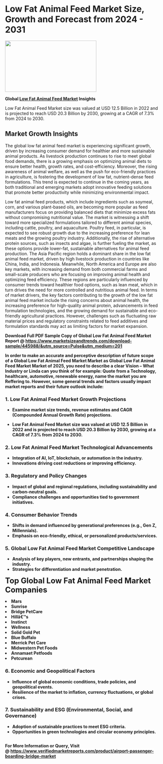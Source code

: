 <H1>Low Fat Animal Feed Market Size, Growth and Forecast from 2024 - 2031</H1><img class="aligncenter size-medium wp-image-584254" src="https://thirdeyenews.in/wp-content/uploads/2024/09/Global-Market-Research-300x168.jpeg" alt="" width="300" height="168" /><p><strong>Global&nbsp;<a href="https://www.marketsizeandtrends.com/download-sample/445988/&amp;utm_source=Pulse&amp;utm_medium=201">Low Fat Animal Feed Market</a> Insights</strong></p><p>Low Fat Animal Feed Market size was valued at USD 12.5 Billion in 2022 and is projected to reach USD 20.3 Billion by 2030, growing at a CAGR of 7.3% from 2024 to 2030.</p><p><h2>Market Growth Insights</h2> <p>The global low fat animal feed market is experiencing significant growth, driven by increasing consumer demand for healthier and more sustainable animal products. As livestock production continues to rise to meet global food demands, there is a growing emphasis on optimizing animal diets to ensure better health, growth rates, and cost-efficiency. Moreover, the rising awareness of animal welfare, as well as the push for eco-friendly practices in agriculture, is fostering the development of low fat, nutrient-dense feed formulations. This trend is expected to continue in the coming years, as both traditional and emerging markets adopt innovative feeding solutions that promote better productivity while minimizing environmental impact.</p> <p><strong></strong></p> <p>Low fat animal feed products, which include ingredients such as soymeal, corn, and various plant-based oils, are becoming more popular as feed manufacturers focus on providing balanced diets that minimize excess fats without compromising nutritional value. The market is witnessing a shift toward more specialized formulations tailored to different animal species, including cattle, poultry, and aquaculture. Poultry feed, in particular, is expected to see robust growth due to the increasing preference for lean meats and the growing poultry industry. Additionally, the rise of alternative protein sources, such as insects and algae, is further fueling the market, as these options provide lower-fat, sustainable alternatives for animal feed production. The Asia Pacific region holds a dominant share in the low fat animal feed market, driven by high livestock production in countries like China, India, and Indonesia. Meanwhile, North America and Europe are also key markets, with increasing demand from both commercial farms and small-scale producers who are focusing on improving animal health and optimizing feed efficiency. These regions are particularly influenced by consumer trends toward healthier food options, such as lean meat, which in turn drives the need for more controlled and nutritious animal feed. In terms of market drivers, the key factors contributing to the growth of the low fat animal feed market include the rising concerns about animal health, the increasing preference for high-quality animal protein, advancements in feed formulation technologies, and the growing demand for sustainable and eco-friendly agricultural practices. However, challenges such as fluctuating raw material prices and regulatory constraints related to feed additives and formulation standards may act as limiting factors for market expansion. <p><strong></p><p><span class=""><strong>Download Full PDF Sample Copy of Global Low Fat Animal Feed Market Report</strong> @ <a href="https://www.marketsizeandtrends.com/download-sample/445988/&amp;utm_source=Pulse&amp;utm_medium=201" target="_blank">https://www.marketsizeandtrends.com/download-sample/445988/&amp;utm_source=Pulse&amp;utm_medium=201</a></span></p><p>In order to make an accurate and perceptive description of future scope of a Global&nbsp;Low Fat Animal Feed Market Market as Global&nbsp;Low Fat Animal Feed Market Market of 2025, you need to describe a clear Vision &ndash; What Industry or Linda can you think of for example: Quote from a Technology, healthcare, automotive, renewable energy, name the market you are Reffering to. However, some general trends and factors usually impact market reports and their future outlook include:</p><h3>1.&nbsp;<strong>Low Fat Animal Feed Market Growth Projections</strong></h3><ul><li>Examine market size trends, revenue estimates and CAGR (Compounded Annual Growth Rate) projections.</li><li><p>Low Fat Animal Feed Market size was valued at USD 12.5 Billion in 2022 and is projected to reach USD 20.3 Billion by 2030, growing at a CAGR of 7.3% from 2024 to 2030.</p></li></ul><h3>2.&nbsp;<strong>Low Fat Animal Feed Market Technological Advancements</strong></h3><ul><li>Integration of AI, IoT, blockchain, or automation in the industry.</li><li>Innovations driving cost reductions or improving efficiency.</li></ul><h3>3.&nbsp;<strong>Regulatory and Policy Changes</strong></h3><ul><li>Impact of global and regional regulations, including sustainability and carbon-neutral goals.</li><li>Compliance challenges and opportunities tied to government initiatives.</li></ul><h3>4.&nbsp;<strong>Consumer Behavior Trends</strong></h3><ul><li>Shifts in demand influenced by generational preferences (e.g., Gen Z, Millennials).</li><li>Emphasis on eco-friendly, ethical, or personalized products/services.</li></ul><h3>5.&nbsp;<strong>Global Low Fat Animal Feed Market Competitive Landscape</strong></h3><ul><li>Analysis of key players, new entrants, and partnerships shaping the industry.</li><li>Strategies for differentiation and market penetration.</li></ul><p data-pm-slice="1 1 []"><span style="color: inherit; font-family: inherit; font-size: 25px;">Top Global Low Fat Animal Feed Market Companies</span></p><div class="" data-test-id=""><p><li>Mars</li><li> Sunrise</li><li> Bridge PetCare</li><li> Hillâ€™s</li><li> Instinct</li><li> Wellness</li><li> Solid Gold Pet</li><li> Blue Buffalo</li><li> Merrick Pet Care</li><li> Midwestern Pet Foods</li><li> Annamaet Petfoods</li><li> Petcurean</li></p></div><h3>6.&nbsp;<strong>Economic and Geopolitical Factors</strong></h3><ul><li>Influence of global economic conditions, trade policies, and geopolitical events.</li><li>Resilience of the market to inflation, currency fluctuations, or global crises.</li></ul><h3>7.&nbsp;<strong>Sustainability and ESG (Environmental, Social, and Governance)</strong></h3><ul><li>Adoption of sustainable practices to meet ESG criteria.</li><li>Opportunities in green technologies and circular economy principles.</li></ul><h2><strong style="font-size: 14px;">For More Information or Query, Visit @&nbsp;</strong><a style="background-color: #ffffff; font-size: 14px;" href="https://www.marketsizeandtrends.com/report/low-fat-animal-feed-market/" target="_blank">https://www.verifiedmarketreports.com/product/airport-passenger-boarding-bridge-market</a></h2>
